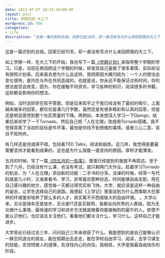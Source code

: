 ```yaml
---
date: 2013-07-07 10:54:10+00:00
layout: post
title: 学期总结-大三下
wordpress_id: 456
categories:
- Life
description: "这是一篇迟到的总结。回家已经10天，却一直没有写点什么来回顾我的大三下。"
---
```


这是一篇迟到的总结。回家已经10天，却一直没有写点什么来回顾我的大三下。  

如上学期一样，在大三下的开始，我也写下一篇[《学期计划》](http://liamchzh.com/%E5%AD%A6%E6%9C%9F%E8%AE%A1%E5%88%92%EF%BC%88%E5%A4%A7%E4%B8%89%E4%B8%8B%EF%BC%89/)来指导整个学期的学习。只是，当现在再回顾这个学期的时候，却发现自己虽做了很多事情，实际却没有按照计划来。后来我去想为什么会这样，我把原因大概归结为：一个人的想法会变化很快，是内在与外在共同造成的。也就是说，你永远不能保证过些时间，你的想法是否会改变，因为，你在接触不同资讯，学习各种的知识，阅读很多的书籍，这些都会影响你的想法。  

例如，当时说好好在知乎答题，但是后来知乎之于我已经没有了最初的吸引，上面越来越多的回答，都仅仅是凑几行字数，虽然还是有很多精彩和认真的回答，但是还是明显感觉到整个社区质量的下降。再例如，本来想深入学习一下Django，结果后来却学了一下Tornado，然后自己把「人在北理」改成用Tornado搭建。我不觉得背离了当初的目标是件坏事，最怕是你找不到想做的事情，或者三心二意、盲目不知所终。  

有几样还是完成得不错，包括看TED Talks，阅读和锻炼。这几样，我觉得是要最需要坚持才能看到成果的，这也是为什么我能一直坚持的原因，厚积才能薄发。  

五月的时候，写了一篇[《四五月的一些事》](http://liamchzh.com/%e5%9b%9b%e4%ba%94%e6%9c%88%e7%9a%84%e4%b8%80%e4%ba%9b%e4%ba%8b/)，里面已经提到的我就不再叙述。至于到了六月，已经没有什么课，也没有考试，就只剩两门大作业。趁着学习Tornado的机会，为「人在北理」添加新的功能：二手书的分享。没课的时候，经常一写代码就是几小时，又或者看书、学习，非常喜欢那种状态，时间能够自由支配，用在自己感兴趣的地方，感觉每一天都过得充实和飞快。大学，就应该是这样一种自由的姿态，让学生选择自己的道路。我想起《上学记》里面谈到为什么西南联大在那样的环境里却培养了那么多的人才，其实离不开西南联大的自由环境。 
。大学以来，无论是骑车还是徒步，无论是IT还是互联网，我都会向优秀的人靠拢。因为无论做什么事情，最快速的学习和进步方法就是跟着你能接触到的最牛的人。即使不能认识他们，也应该去关注他们，看看他们都关注什么，学习什么，这样自己才能进步。  

大学至此已经过去三年，问问自己三年来收获了什么。我能想到的是自己能够认识一群志同道合的朋友，能在假期出去走走，能在学校自由学习、阅读，去学习谋生的技能，去领悟做人的道理，去寻找内心的向往。我相信，大学是我最自由快乐的阶段。



